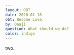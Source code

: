 ```yaml
---
layout: OBT
date: 2020-01-18
obt: Become Love.
by: Daaji
question: What should we do?
color: indigo
---
```

two..
